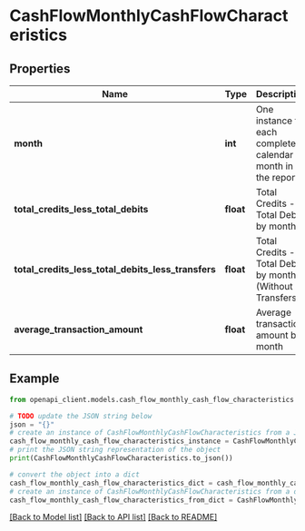 # CashFlowMonthlyCashFlowCharacteristics


## Properties

Name | Type | Description | Notes
------------ | ------------- | ------------- | -------------
**month** | **int** | One instance for each complete calendar month in the report | 
**total_credits_less_total_debits** | **float** | Total Credits - Total Debits by month | 
**total_credits_less_total_debits_less_transfers** | **float** | Total Credits - Total Debits by month (Without Transfers) | 
**average_transaction_amount** | **float** | Average transaction amount by month | 

## Example

```python
from openapi_client.models.cash_flow_monthly_cash_flow_characteristics import CashFlowMonthlyCashFlowCharacteristics

# TODO update the JSON string below
json = "{}"
# create an instance of CashFlowMonthlyCashFlowCharacteristics from a JSON string
cash_flow_monthly_cash_flow_characteristics_instance = CashFlowMonthlyCashFlowCharacteristics.from_json(json)
# print the JSON string representation of the object
print(CashFlowMonthlyCashFlowCharacteristics.to_json())

# convert the object into a dict
cash_flow_monthly_cash_flow_characteristics_dict = cash_flow_monthly_cash_flow_characteristics_instance.to_dict()
# create an instance of CashFlowMonthlyCashFlowCharacteristics from a dict
cash_flow_monthly_cash_flow_characteristics_from_dict = CashFlowMonthlyCashFlowCharacteristics.from_dict(cash_flow_monthly_cash_flow_characteristics_dict)
```
[[Back to Model list]](../README.md#documentation-for-models) [[Back to API list]](../README.md#documentation-for-api-endpoints) [[Back to README]](../README.md)



